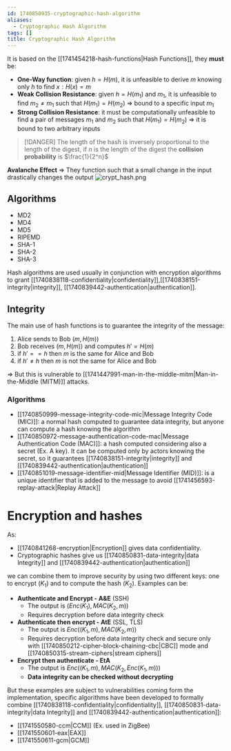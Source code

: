 ```yaml
---
id: 1740850935-cryptographic-hash-algorithm
aliases:
  - Cryptographic Hash Algorithm
tags: []
title: Cryptographic Hash Algorithm
---
```


It is based on the [[1741454218-hash-functions|Hash Functions]], they **must** be:
- **One-Way function**: given $h=H(m)$, it is unfeasible to derive $m$ knowing only $h$ to find $x: H(x) = m$
- **Weak Collision Resistance**: given $h = H(m_1)$ and $m_1$, it is unfeasible to find $m_2\neq m_1$ such that $H(m_1) = H(m_2)$ => bound to a specific input $m_1$
- **Strong Collision Resistance**: it must be computationally unfeasible to find a pair of messages $m_1$ and $m_2$ such that
$H(m_1) = H(m_2)$ => it is bound to two arbitrary inputs

> [!DANGER]
> The length of the hash is inversely proportional to the length of the digest, if $n$ is the length of the digest 
> the **collision probability** is $\frac{1}{2^n}$

**Avalanche Effect** => They function such that a small change in the input drastically changes the output 
![crypt_hash.png](assets/imgs/crypt_hash.png)

## Algorithms
- MD2
- MD4
- MD5
- RIPEMD
- SHA-1
- SHA-2
- SHA-3

Hash algorithms are used usually in conjunction with encryption algorithms to grant [[1740838118-confidentiality|confidentiality]],[[1740838151-integrity|integrity]], [[1740839442-authentication|authentication]].

## Integrity 
The main use of hash functions is to guarantee the integrity of the message:
1. Alice sends to Bob $(m,H(m))$
2. Bob receives $(m,H(m))$ and computes $h' = H(m)$
3. if $h' == h$ then $m$ is the same for Alice and Bob
4. if $h' \neq h$ then $m$ is not the same for Alice and Bob

=> But this is vulnerable to [[1741447991-man-in-the-middle-mitm|Man-in-the-Middle (MITM)]] attacks. 

### Algorithms
- [[1740850999-message-integrity-code-mic|Message Integrity Code (MIC)]]: a normal hash computed to guarantee data integrity, 
but anyone can compute a hash knowing the algorithm 
- [[1740850972-message-authentication-code-mac|Message Authentication Code (MAC)]]: a hash computed considering also a
secret (Ex. A key). It can be computed only by actors knowing the secret, so it guarantees 
[[1740838151-integrity|integrity]] and [[1740839442-authentication|authentication]]
- [[1740851019-message-identifier-mid|Message Identifier (MID)]]: is a unique identifier that is added to the message to avoid [[1741456593-replay-attack|Replay Attack]]

# Encryption and hashes
As:
 - [[1740841268-encryption|Encryption]] gives data confidentiality.
 - Cryptographic hashes give us [[1740850831-data-integrity|data Integrity]] and [[1740839442-authentication|authentication]]

we can combine them to improve security by using two different keys: one to encrypt ($K_1$) and to 
compute the hash ($K_2$). Examples can be: 
 - **Authenticate and Encrypt - A&E** (SSH)
    - The output is $(Enc(K_1),MAC(K_2,m))$
    - Requires decryption before data integrity check
 - **Authenticate then encrypt -  AtE** (SSL, TLS)
    - The output is $Enc((K_1,m),MAC(K_2,m))$
    - Requires decryption before data integrity check and secure only with [[1740850212-cipher-block-chaining-cbc|CBC]] mode and [[1740850315-stream-ciphers|stream ciphers]]
 - **Encrypt then authenticate - EtA**
    - The output is $Enc((K_1,m),MAC(K_2,Enc(K_1,m)))$
    - **Data integrity can be checked without decrypting** 

But these examples are subject to vulnerabilities coming form the implementation, specific algorithms 
have been developed to formally combine [[1740838118-confidentiality|confidentiality]], [[1740850831-data-integrity|data Integrity]] and [[1740839442-authentication|authentication]]:
 - [[1741550580-ccm|CCM]] (Ex. used in ZigBee)
 - [[1741550601-eax|EAX]]
 - [[1741550611-gcm|GCM]]




